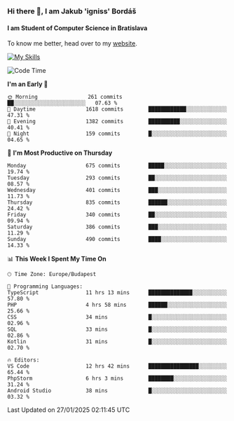 ### Hi there 👋, I am Jakub 'igniss' Bordáš

#### I am Student of Computer Science in Bratislava
To know me better, head over to my [website](https://bordas.sk).

[![My Skills](https://skillicons.dev/icons?i=js,typescript,html,css,figma,svelte,vue,next,postgresql,nest,express,nodejs)](https://bordas.sk)


<!--START_SECTION:waka-->
![Code Time](http://img.shields.io/badge/Code%20Time-1%2C659%20hrs%2054%20mins-blue)

**I'm an Early 🐤** 

```text
🌞 Morning                261 commits         ██░░░░░░░░░░░░░░░░░░░░░░░   07.63 % 
🌆 Daytime                1618 commits        ████████████░░░░░░░░░░░░░   47.31 % 
🌃 Evening                1382 commits        ██████████░░░░░░░░░░░░░░░   40.41 % 
🌙 Night                  159 commits         █░░░░░░░░░░░░░░░░░░░░░░░░   04.65 % 
```
📅 **I'm Most Productive on Thursday** 

```text
Monday                   675 commits         █████░░░░░░░░░░░░░░░░░░░░   19.74 % 
Tuesday                  293 commits         ██░░░░░░░░░░░░░░░░░░░░░░░   08.57 % 
Wednesday                401 commits         ███░░░░░░░░░░░░░░░░░░░░░░   11.73 % 
Thursday                 835 commits         ██████░░░░░░░░░░░░░░░░░░░   24.42 % 
Friday                   340 commits         ██░░░░░░░░░░░░░░░░░░░░░░░   09.94 % 
Saturday                 386 commits         ███░░░░░░░░░░░░░░░░░░░░░░   11.29 % 
Sunday                   490 commits         ████░░░░░░░░░░░░░░░░░░░░░   14.33 % 
```


📊 **This Week I Spent My Time On** 

```text
🕑︎ Time Zone: Europe/Budapest

💬 Programming Languages: 
TypeScript               11 hrs 13 mins      ██████████████░░░░░░░░░░░   57.80 % 
PHP                      4 hrs 58 mins       ██████░░░░░░░░░░░░░░░░░░░   25.66 % 
CSS                      34 mins             █░░░░░░░░░░░░░░░░░░░░░░░░   02.96 % 
SQL                      33 mins             █░░░░░░░░░░░░░░░░░░░░░░░░   02.86 % 
Kotlin                   31 mins             █░░░░░░░░░░░░░░░░░░░░░░░░   02.70 % 

🔥 Editors: 
VS Code                  12 hrs 42 mins      ████████████████░░░░░░░░░   65.44 % 
PhpStorm                 6 hrs 3 mins        ████████░░░░░░░░░░░░░░░░░   31.24 % 
Android Studio           38 mins             █░░░░░░░░░░░░░░░░░░░░░░░░   03.32 % 
```


 Last Updated on 27/01/2025 02:11:45 UTC
<!--END_SECTION:waka-->
